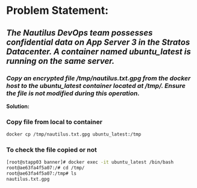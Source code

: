 # **Problem Statement:**

## *The Nautilus DevOps team possesses confidential data on App Server 3 in the Stratos Datacenter. A container named ubuntu_latest is running on the same server.*

### *Copy an encrypted file /tmp/nautilus.txt.gpg from the docker host to the ubuntu_latest container located at /tmp/. Ensure the file is not modified during this operation.*

**Solution:**

### Copy file from local to container

```bash
docker cp /tmp/nautilus.txt.gpg ubuntu_latest:/tmp
```

### To check the file copied or not

```bash
[root@stapp03 banner]# docker exec -it ubuntu_latest /bin/bash
root@ae63fa4f5a07:/# cd /tmp/
root@ae63fa4f5a07:/tmp# ls
nautilus.txt.gpg
```
